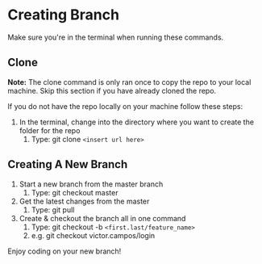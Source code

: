 # Creating Branch
Make sure you're in the terminal when running these commands.

## Clone
**Note:** The clone command is only ran once to copy the repo to your local machine. Skip this section if you have already cloned the repo.

If you do not have the repo locally on your machine follow these steps:
1. In the terminal, change into the directory where you want to create the folder for the repo
   1. Type: git clone `<insert url here>`

## Creating A New Branch
1. Start a new branch from the master branch
   1. Type: git checkout master
1. Get the latest changes from the master
   1. Type: git pull
1. Create & checkout the branch all in one command
   1. Type: git checkout -b `<first.last/feature_name>`
   1. e.g. git checkout victor.campos/login

Enjoy coding on your new branch!
